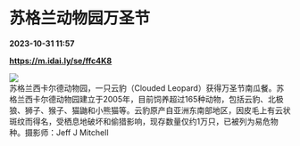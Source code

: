 # 苏格兰动物园万圣节

**2023-10-31 11:57**

**https://m.idai.ly/se/ffc4K8**

![](http://pic.yupoo.com/fotomag/3b60460c/f1ae3f9e.jpg)  
苏格兰西卡尔德动物园，一只云豹（Clouded Leopard）获得万圣节南瓜餐。苏格兰西卡尔德动物园建立于2005年，目前饲养超过165种动物，包括云豹、北极狼、狮子、猴子、猫鼬和小熊猫等。云豹原产自亚洲东南部地区，因皮毛上有云状斑纹而得名，受栖息地破坏和偷猎影响，现存数量仅约1万只，已被列为易危物种。摄影师：Jeff J Mitchell